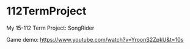 # 112TermProject
My 15-112 Term Project: SongRider

Game demo: https://www.youtube.com/watch?v=YroonS2ZpkU&t=10s
